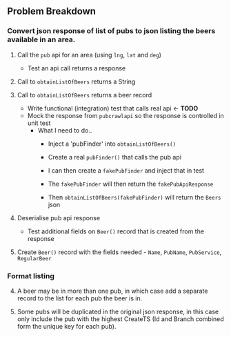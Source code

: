 ## Problem Breakdown

### Convert json response of list of pubs to json listing the beers available in an area. 

1. Call the `pub` api for an area (using `lng`, `lat` and `deg`)
    - Test an api call returns a response 
  
2. Call to `obtainListOfBeers` returns a String

3. Call to `obtainListOfBeers` returns a beer record
    - Write functional (integration) test that calls real api <- **TODO**
    - Mock the response from `pubcrawlapi` so the response is controlled in unit test
        - What I need to do..
          - Inject a 'pubFinder' into `obtainListOfBeers()`
          - Create a real `pubFinder()` that calls the pub api

          - I can then create a `fakePubFinder` and inject that in test
          - The `fakePubFinder` will then return the `fakePubApiResponse`
          - Then `obtainListOfBeers(fakePubFinder)` will return the `Beers` json

 
3. Deserialise pub api response
    - Test additional fields on `Beer()` record that is created from the response
  
3. Create `Beer()` record with the fields needed - `Name`, `PubName`, `PubService`, `RegularBeer`


### Format listing

4. A beer may be in more than one pub, in which case add a separate record to the list for each pub the beer is in.

5. Some pubs will be duplicated in the original json response, in this case only include the pub with the highest CreateTS (Id and Branch combined form the unique key for each pub).
